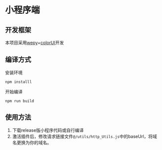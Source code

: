 # 小程序端
## 开发框架
本项目采用[wepy](https://tencent.github.io/wepy/)+[colorUI](https://github.com/weilanwl/ColorUI)开发

## 编译方式
安装环境
```
npm installl
```
开始编译
```
npm run build
```
## 使用方法

1. 下载release版小程序代码或自行编译
2. 激活插件后，修改请求链接文件`@/utils/http_Utils.js`中的baseUrl，将域名更换为你的域名。
